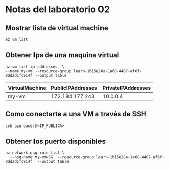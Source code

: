 # Notas del laboratorio 02

## Mostrar lista de virtual machine

```
az vm list
```

## Obtener Ips de una maquina virtual

```
az vm list-ip-addresses  \
--name my-vm --resource-group learn-1b15e28a-1a68-4407-af6f-0dd2d1fc914f --output table
```

| VirtualMachine | PublicIPAddresses | PrivateIPAddresses |
|----------------|-------------------|--------------------|
|my-vm           | 172.184.177.243   | 10.0.0.4           |

## Como conectarte a una VM a través de SSH

```
ssh azureuser@<IP_PUBLICA>
```

## Obtener los puerto disponibles

```
az network nsg rule list \
  --nsg-name my-vmNSG  --resource-group learn-1b15e28a-1a68-4407-af6f-0dd2d1fc914f  --output table
```